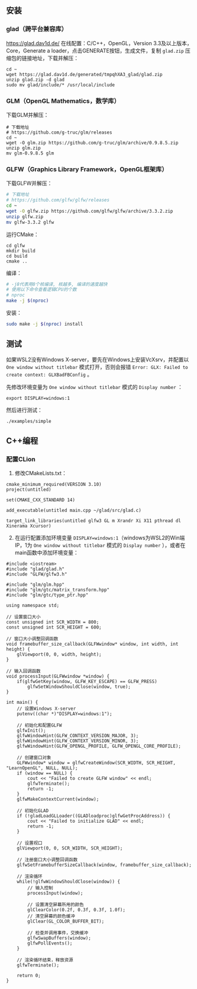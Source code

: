 ## 安装

### glad（跨平台兼容库）

https://glad.dav1d.de/ 在线配置：C/C++，OpenGL，Version 3.3及以上版本，Core，Generate a loader，点击GENERATE按钮，生成文件，复制 `glad.zip` 压缩包的链接地址，下载并解压：

```
cd ~
wget https://glad.dav1d.de/generated/tmpqhXA3_glad/glad.zip
unzip glad.zip -d glad
sudo mv glad/include/* /usr/local/include
```

### GLM（Open**GL** **M**athematics，数学库）

下载GLM并解压：

```
# 下载地址
# https://github.com/g-truc/glm/releases
cd ~
wget -O glm.zip https://github.com/g-truc/glm/archive/0.9.8.5.zip
unzip glm.zip
mv glm-0.9.8.5 glm
```

### GLFW（Graphics Library Framework，OpenGL框架库）

下载GLFW并解压：

```bash
# 下载地址
# https://github.com/glfw/glfw/releases
cd ~
wget -O glfw.zip https://github.com/glfw/glfw/archive/3.3.2.zip
unzip glfw.zip
mv glfw-3.3.2 glfw
```


运行CMake：

```
cd glfw
mkdir build
cd build
cmake ..
```

编译：

```bash
# -j8代表用8个核编译, 核越多, 编译的速度越快
# 使用以下命令查看逻辑CPU的个数
# nproc
make -j $(nproc)
```

安装：

```bash
sudo make -j $(nproc) install
```

## 测试

如果WSL2没有Windows X-server，要先在Windows上安装VcXsrv，并配置以 `One window without titlebar` 模式打开，否则会报错 `Error: GLX: Failed to create context: GLXBadFBConfig` 。

先修改环境变量为 `One window without titlebar` 模式的 `Display number` ：

```
export DISPLAY=windows:1
```

然后进行测试：

```
./examples/simple
```
## C++编程

### 配置CLion

1. 修改CMakeLists.txt：
```
cmake_minimum_required(VERSION 3.10)
project(untitled)

set(CMAKE_CXX_STANDARD 14)

add_executable(untitled main.cpp ~/glad/src/glad.c)

target_link_libraries(untitled glfw3 GL m Xrandr Xi X11 pthread dl Xinerama Xcursor)
```

2. 在运行配置添加环境变量 `DISPLAY=windows:1`（windows为WSL2的Win端IP，1为 `One window without titlebar` 模式的 `Display number` ），或者在main函数中添加环境变量：
```
#include <iostream>
#include "glad/glad.h"
#include "GLFW/glfw3.h"

#include "glm/glm.hpp"
#include "glm/gtc/matrix_transform.hpp"
#include "glm/gtc/type_ptr.hpp"

using namespace std;

// 设置窗口大小
const unsigned int SCR_WIDTH = 800;
const unsigned int SCR_HEIGHT = 600;

// 窗口大小调整回调函数
void framebuffer_size_callback(GLFWwindow* window, int width, int height) {
    glViewport(0, 0, width, height);
}

// 输入回调函数
void processInput(GLFWwindow *window) {
    if(glfwGetKey(window, GLFW_KEY_ESCAPE) == GLFW_PRESS)
        glfwSetWindowShouldClose(window, true);
}

int main() {
    // 设置Windows X-server
    putenv((char *)"DISPLAY=windows:1");

    // 初始化和配置GLFW
    glfwInit();
    glfwWindowHint(GLFW_CONTEXT_VERSION_MAJOR, 3);
    glfwWindowHint(GLFW_CONTEXT_VERSION_MINOR, 3);
    glfwWindowHint(GLFW_OPENGL_PROFILE, GLFW_OPENGL_CORE_PROFILE);

    // 创建窗口对象
    GLFWwindow* window = glfwCreateWindow(SCR_WIDTH, SCR_HEIGHT, "LearnOpenGL", NULL, NULL);
    if (window == NULL) {
        cout << "Failed to create GLFW window" << endl;
        glfwTerminate();
        return -1;
    }
    glfwMakeContextCurrent(window);

    // 初始化GLAD
    if (!gladLoadGLLoader((GLADloadproc)glfwGetProcAddress)) {
        cout << "Failed to initialize GLAD" << endl;
        return -1;
    }

    // 设置视口
    glViewport(0, 0, SCR_WIDTH, SCR_HEIGHT);

    // 注册窗口大小调整回调函数
    glfwSetFramebufferSizeCallback(window, framebuffer_size_callback);

    // 渲染循环
    while(!glfwWindowShouldClose(window)) {
        // 输入控制
        processInput(window);

        // 设置清空屏幕所用的颜色
        glClearColor(0.2f, 0.3f, 0.3f, 1.0f);
        // 清空屏幕的颜色缓冲
        glClear(GL_COLOR_BUFFER_BIT);

        // 检查并调用事件，交换缓冲
        glfwSwapBuffers(window);
        glfwPollEvents();
    }

    // 渲染循环结束，释放资源
    glfwTerminate();

    return 0;
}
```

